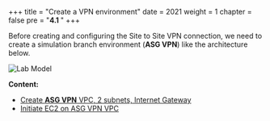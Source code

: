 +++
title = "Create a VPN environment"
date = 2021
weight = 1
chapter = false
pre = "<b>4.1 </b>"
+++

Before creating and configuring the Site to Site VPN connection, we need to create a simulation branch environment (**ASG VPN**) like the architecture below.

![Lab Model](/images/architecture/vpn.png?width=80pc)

**Content:**

- [Create **ASG VPN** VPC, 2 subnets, Internet Gateway](4.1.1-create-asg-vpn-vpc/)
- [Initiate EC2 on ASG VPN VPC](4.1.2-create-ec2/)